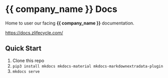 # {{ company_name }} Docs

Home to user our facing **{{ company_name }}** documentation.

https://docs.zlifecycle.com/

## Quick Start

1. Clone this repo
1. `pip3 install mkdocs mkdocs-material mkdocs-markdownextradata-plugin`
1. `mkdocs serve`
